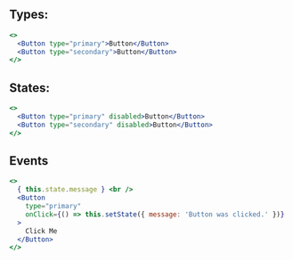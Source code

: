 ## Types:

```jsx render preview
<>
  <Button type="primary">Button</Button>
  <Button type="secondary">Button</Button>
</>
```

## States:

```jsx render preview
<>
  <Button type="primary" disabled>Button</Button>
  <Button type="secondary" disabled>Button</Button>
</>
```

## Events

```jsx render preview
<>
  { this.state.message } <br />
  <Button
    type="primary"
    onClick={() => this.setState({ message: 'Button was clicked.' })}
  >
    Click Me
  </Button>
</>
```

